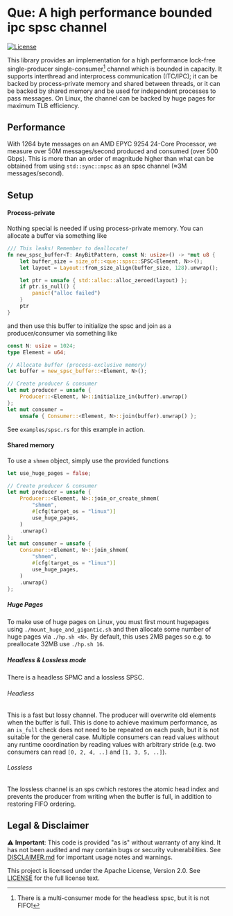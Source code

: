 # Que: A high performance bounded ipc spsc channel

[![License](https://img.shields.io/badge/License-Apache%202.0-blue.svg)](LICENSE)

This library provides an implementation for a high performance lock-free single-producer single-consumer[^1] channel which is bounded in capacity. It supports interthread and interprocess communication (ITC/IPC); it can be backed by process-private memory and shared between threads, or it can be backed by shared memory and be used for independent processes to pass messages. On Linux, the channel can be backed by huge pages for maximum TLB efficiency.


## Performance
With 1264 byte messages on an AMD EPYC 9254 24-Core Processor, we measure over 50M messages/second produced and consumed (over 500 Gbps). This is more than an order of magnitude higher than what can be obtained from using `std::sync::mpsc` as an spsc channel (≈3M messages/second).

## Setup

#### Process-private
Nothing special is needed if using process-private memory. You can allocate a buffer via something like

```rust
/// This leaks! Remember to deallocate!
fn new_spsc_buffer<T: AnyBitPattern, const N: usize>() -> *mut u8 {
    let buffer_size = size_of::<que::spsc::SPSC<Element, N>>();
    let layout = Layout::from_size_align(buffer_size, 128).unwrap();

    let ptr = unsafe { std::alloc::alloc_zeroed(layout) };
    if ptr.is_null() {
        panic!("alloc failed")
    }
    ptr
}
```

and then use this buffer to initialize the spsc and join as a producer/consumer via something like

```rust
const N: usize = 1024;
type Element = u64;

// Allocate buffer (process-exclusive memory)
let buffer = new_spsc_buffer::<Element, N>();

// Create producer & consumer
let mut producer = unsafe {
    Producer::<Element, N>::initialize_in(buffer).unwrap()
};
let mut consumer =
    unsafe { Consumer::<Element, N>::join(buffer).unwrap() };
```

See `examples/spsc.rs` for this example in action.

#### Shared memory

To use a `shmem` object, simply use the provided functions

```rust
let use_huge_pages = false;

// Create producer & consumer
let mut producer = unsafe {
    Producer::<Element, N>::join_or_create_shmem(
        "shmem",
        #[cfg(target_os = "linux")]
        use_huge_pages,
    )
    .unwrap()
};
let mut consumer = unsafe {
    Consumer::<Element, N>::join_shmem(
        "shmem",
        #[cfg(target_os = "linux")]
        use_huge_pages,
    )
    .unwrap()
};
```

##### Huge Pages
To make use of huge pages on Linux, you must first mount hugepages using `./mount_huge_and_gigantic.sh` and then allocate some number of huge pages via `./hp.sh <N>`. By default, this uses 2MB pages so e.g. to preallocate 32MB use `./hp.sh 16`.


##### Headless & Lossless mode
There is a headless SPMC and a lossless SPSC. 

###### Headless

This is a fast but lossy channel. The producer will overwrite old elements when the buffer is full. This is done to achieve maximum performance, as an `is_full` check does not need to be repeated on each push, but it is not suitable for the general case. Multiple consumers can read values without any runtime coordination by reading values with arbitrary stride (e.g. two consumers can read `[0, 2, 4, ..]` and `[1, 3, 5, ..]`).

###### Lossless

The lossless channel is an sps cwhich restores the atomic head index and prevents the producer from writing when the buffer is full, in addition to restoring FIFO ordering.

#####


[^1]: There is a multi-consumer mode for the headless spsc, but it is not FIFO!

## Legal & Disclaimer

⚠️ **Important**: This code is provided "as is" without warranty of any kind. It has not been audited and may contain bugs or security vulnerabilities. See [DISCLAIMER.md](./DISCLAIMER.md) for important usage notes and warnings.

This project is licensed under the Apache License, Version 2.0. See [LICENSE](./LICENSE) for the full license text.

